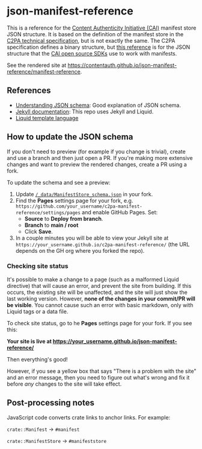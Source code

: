 # json-manifest-reference

This is a reference for the [Content Authenticity Initiative (CAI)](https://contentauthenticity.org/) manifest store JSON structure.  It is based on the definition of the manifest store in the [C2PA technical specification](https://c2pa.org/specifications/specifications/1.3/specs/C2PA_Specification.html), but is not exactly the same.  The C2PA specification defines a binary structure, but [this reference](reference) is for the JSON structure that the [CAI open source SDKs](https://opensource.contentauthenticity.org/docs/introduction) use to work with manifests.

See the rendered site at <https://contentauth.github.io/json-manifest-reference/manifest-reference>.

## References

- [Understanding JSON schema](https://json-schema.org/understanding-json-schema/index.html): Good explanation of JSON schema.
- [Jekyll documentation](https://jekyllrb.com/docs/): This repo uses Jekyll and Liquid.
- [Liquid template language](https://shopify.github.io/liquid/)

## How to update the JSON schema

If you don't need to preview (for example if you change is trivial), create and use a branch and then just open a PR.
If you're making more extensive changes and want to preview the rendered changes, create a PR using a fork.  

To update the schema and see a preview:

1. Update [`/_data/ManifestStore_schema.json`](./_data/ManifestStore_schema.json) in your fork.
2. Find the **Pages** settings page for your fork, e.g. `https://github.com/your_username/c2pa-manifest-reference/settings/pages` and enable GitHub Pages.  Set:
    - **Source** to **Deploy from branch**.
    - **Branch** to **main / root**
    - Click **Save**.
3. In a couple minutes you will be able to view your Jekyll site at `https://your_username.github.io/c2pa-manifest-reference/` (the URL depends on the GH org where you forked the repo).

### Checking site status

It's possible to make a change to a page (such as a malformed Liquid directive) that will cause an error, and prevent the site from building.  If this occurs, the existing site will be unaffected, and the site will just show the last working version. However, **none of the changes in your commit/PR will be visible**.  You cannot cause such an error with basic markdown, only with Liquid tags or a data file.

To check site status, go to he **Pages** settings page for your fork. If you see this:

**Your site is live at https://your_username.github.io/json-manifest-reference/**

Then everything's good!

However, if you see a yellow box that says "There is a problem with the site" and an error message, then you need to figure out what's wrong and fix it before _any_ changes to the site will take effect.


## Post-processing notes

JavaScript code converts crate links to anchor links.  For example:

`crate::Manifest` -> `#manifest`

`crate::ManifestStore` -> `#manifeststore`




